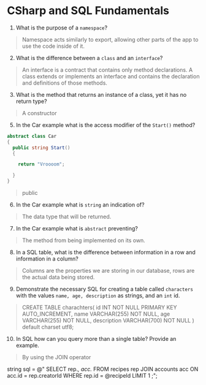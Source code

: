 # CSharp and SQL Fundamentals
01. What is the purpose of a `namespace`?

  > Namespace acts similarly to export, allowing other parts of the app to use the code inside of it.

02. What is the difference between a `class` and an `interface`?

  > An interface is a contract that contains only method declarations. A class extends or implements an interface and contains the declaration and definitions of those methods.

03. What is the method that returns an instance of a class, yet it has no return type?

  > A constructor

05. In the Car example what is the access modifier of the `Start()` method?

  ```c#
  abstract class Car
  {
    public string Start()
    {

      return "Vroooom";

    }
  }
  ```

  > public

06. In the Car example what is `string` an indication of?

  > The data type that will be returned.

07. In the Car example what is `abstract` preventing?

  > The method from being implemented on its own.

08. In a SQL table, what is the difference between information in a row and information in a column?

  > Columns are the properties we are storing in our database, rows are the actual data being stored.

09. Demonstrate the necessary SQL for creating a table called `characters` with the values `name, age, description` as strings, and an `int` id.

  > CREATE TABLE charachters(
    id INT NOT NULL PRIMARY KEY AUTO_INCREMENT,
    name VARCHAR(255) NOT NULL,
    age VARCHAR(255) NOT NULL,
    description VARCHAR(700) NOT NULL
  ) default charset utf8;

10. In SQL how can you query more than a single table? Provide an example.

  > By using the JOIN operator

  <!-- took this example from my AllSpice checkpoint code -->

  string sql = @"
    SELECT
    rep.*,
    acc.*
    FROM recipes rep
    JOIN accounts acc ON acc.id = rep.creatorId
    WHERE rep.id = @recipeId LIMIT 1
    ;";

